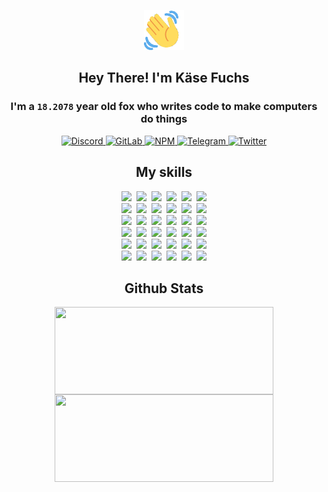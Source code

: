 <div><p align=center><img src=./resources/images/wave.gif width=64px height=64px></p><h2 align=center>Hey There! I'm Käse Fuchs</h2><h3 align=center>I'm a <code>18.2078</code> year old fox who writes code to make computers do things</h3><p align=center><a href=https://discord.com/users/507526681125322772><img alt=Discord src="https://img.shields.io/badge/Discord-5865F2?logo=discord&logoColor=white&style=flat-square#eb094d272357e3b7ac9dc6b65b2ed331"> </a><a href=https://gitlab.com/kasefuchs><img alt=GitLab src="https://img.shields.io/badge/GitLab-330F63?logo=gitlab&logoColor=white&style=flat-square#eb094d272357e3b7ac9dc6b65b2ed331"> </a><a href=https://npmjs.com/~kasefuchs><img alt=NPM src="https://img.shields.io/badge/NPM-CB3837?logo=npm&logoColor=white&style=flat-square#eb094d272357e3b7ac9dc6b65b2ed331"> </a><a href=https://t.me/kasefuchs><img alt=Telegram src="https://img.shields.io/badge/Telegram-2CA5E0?logo=telegram&logoColor=white&style=flat-square#eb094d272357e3b7ac9dc6b65b2ed331"> </a><a href=https://twitter.com/kasefuchs><img alt=Twitter src="https://img.shields.io/badge/Twitter-1DA1F2?logo=twitter&logoColor=white&style=flat-square#eb094d272357e3b7ac9dc6b65b2ed331"></a></p><h2 align=center>My skills</h2><p align=center><a href=https://aws.amazon.com/ ><picture><source srcset="https://skillicons.dev/icons?i=aws&theme=dark#eb094d272357e3b7ac9dc6b65b2ed331" media="(prefers-color-scheme: dark)"><source srcset="https://skillicons.dev/icons?i=aws&theme=light#eb094d272357e3b7ac9dc6b65b2ed331" media="(prefers-color-scheme: light), (prefers-color-scheme: no-preference)"><img src="https://skillicons.dev/icons?i=aws&theme=light#eb094d272357e3b7ac9dc6b65b2ed331"></picture></a>&nbsp;&nbsp;<a href=https://en.wikipedia.org/wiki/Bash_(Unix_shell)><picture><source srcset="https://skillicons.dev/icons?i=bash&theme=dark#eb094d272357e3b7ac9dc6b65b2ed331" media="(prefers-color-scheme: dark)"><source srcset="https://skillicons.dev/icons?i=bash&theme=light#eb094d272357e3b7ac9dc6b65b2ed331" media="(prefers-color-scheme: light), (prefers-color-scheme: no-preference)"><img src="https://skillicons.dev/icons?i=bash&theme=light#eb094d272357e3b7ac9dc6b65b2ed331"></picture></a>&nbsp;&nbsp;<a href=https://discord.com/developers/docs><picture><source srcset="https://skillicons.dev/icons?i=bots&theme=dark#eb094d272357e3b7ac9dc6b65b2ed331" media="(prefers-color-scheme: dark)"><source srcset="https://skillicons.dev/icons?i=bots&theme=light#eb094d272357e3b7ac9dc6b65b2ed331" media="(prefers-color-scheme: light), (prefers-color-scheme: no-preference)"><img src="https://skillicons.dev/icons?i=bots&theme=light#eb094d272357e3b7ac9dc6b65b2ed331"></picture></a>&nbsp;&nbsp;<a href=https://www.cloudflare.com/ ><picture><source srcset="https://skillicons.dev/icons?i=cloudflare&theme=dark#eb094d272357e3b7ac9dc6b65b2ed331" media="(prefers-color-scheme: dark)"><source srcset="https://skillicons.dev/icons?i=cloudflare&theme=light#eb094d272357e3b7ac9dc6b65b2ed331" media="(prefers-color-scheme: light), (prefers-color-scheme: no-preference)"><img src="https://skillicons.dev/icons?i=cloudflare&theme=light#eb094d272357e3b7ac9dc6b65b2ed331"></picture></a>&nbsp;&nbsp;<a href=https://en.wikipedia.org/wiki/CSS><picture><source srcset="https://skillicons.dev/icons?i=css&theme=dark#eb094d272357e3b7ac9dc6b65b2ed331" media="(prefers-color-scheme: dark)"><source srcset="https://skillicons.dev/icons?i=css&theme=light#eb094d272357e3b7ac9dc6b65b2ed331" media="(prefers-color-scheme: light), (prefers-color-scheme: no-preference)"><img src="https://skillicons.dev/icons?i=css&theme=light#eb094d272357e3b7ac9dc6b65b2ed331"></picture></a>&nbsp;&nbsp;<a href=https://www.docker.com/ ><picture><source srcset="https://skillicons.dev/icons?i=docker&theme=dark#eb094d272357e3b7ac9dc6b65b2ed331" media="(prefers-color-scheme: dark)"><source srcset="https://skillicons.dev/icons?i=docker&theme=light#eb094d272357e3b7ac9dc6b65b2ed331" media="(prefers-color-scheme: light), (prefers-color-scheme: no-preference)"><img src="https://skillicons.dev/icons?i=docker&theme=light#eb094d272357e3b7ac9dc6b65b2ed331"></picture></a><br><a href=https://www.electronjs.org/ ><picture><source srcset="https://skillicons.dev/icons?i=electron&theme=dark#eb094d272357e3b7ac9dc6b65b2ed331" media="(prefers-color-scheme: dark)"><source srcset="https://skillicons.dev/icons?i=electron&theme=light#eb094d272357e3b7ac9dc6b65b2ed331" media="(prefers-color-scheme: light), (prefers-color-scheme: no-preference)"><img src="https://skillicons.dev/icons?i=electron&theme=light#eb094d272357e3b7ac9dc6b65b2ed331"></picture></a>&nbsp;&nbsp;<a href=https://expressjs.com/ ><picture><source srcset="https://skillicons.dev/icons?i=express&theme=dark#eb094d272357e3b7ac9dc6b65b2ed331" media="(prefers-color-scheme: dark)"><source srcset="https://skillicons.dev/icons?i=express&theme=light#eb094d272357e3b7ac9dc6b65b2ed331" media="(prefers-color-scheme: light), (prefers-color-scheme: no-preference)"><img src="https://skillicons.dev/icons?i=express&theme=light#eb094d272357e3b7ac9dc6b65b2ed331"></picture></a>&nbsp;&nbsp;<a href=https://www.figma.com/ ><picture><source srcset="https://skillicons.dev/icons?i=figma&theme=dark#eb094d272357e3b7ac9dc6b65b2ed331" media="(prefers-color-scheme: dark)"><source srcset="https://skillicons.dev/icons?i=figma&theme=light#eb094d272357e3b7ac9dc6b65b2ed331" media="(prefers-color-scheme: light), (prefers-color-scheme: no-preference)"><img src="https://skillicons.dev/icons?i=figma&theme=light#eb094d272357e3b7ac9dc6b65b2ed331"></picture></a>&nbsp;&nbsp;<a href=https://firebase.google.com/ ><picture><source srcset="https://skillicons.dev/icons?i=firebase&theme=dark#eb094d272357e3b7ac9dc6b65b2ed331" media="(prefers-color-scheme: dark)"><source srcset="https://skillicons.dev/icons?i=firebase&theme=light#eb094d272357e3b7ac9dc6b65b2ed331" media="(prefers-color-scheme: light), (prefers-color-scheme: no-preference)"><img src="https://skillicons.dev/icons?i=firebase&theme=light#eb094d272357e3b7ac9dc6b65b2ed331"></picture></a>&nbsp;&nbsp;<a href=https://flask.palletsprojects.com/ ><picture><source srcset="https://skillicons.dev/icons?i=flask&theme=dark#eb094d272357e3b7ac9dc6b65b2ed331" media="(prefers-color-scheme: dark)"><source srcset="https://skillicons.dev/icons?i=flask&theme=light#eb094d272357e3b7ac9dc6b65b2ed331" media="(prefers-color-scheme: light), (prefers-color-scheme: no-preference)"><img src="https://skillicons.dev/icons?i=flask&theme=light#eb094d272357e3b7ac9dc6b65b2ed331"></picture></a>&nbsp;&nbsp;<a href=https://cloud.google.com/ ><picture><source srcset="https://skillicons.dev/icons?i=gcp&theme=dark#eb094d272357e3b7ac9dc6b65b2ed331" media="(prefers-color-scheme: dark)"><source srcset="https://skillicons.dev/icons?i=gcp&theme=light#eb094d272357e3b7ac9dc6b65b2ed331" media="(prefers-color-scheme: light), (prefers-color-scheme: no-preference)"><img src="https://skillicons.dev/icons?i=gcp&theme=light#eb094d272357e3b7ac9dc6b65b2ed331"></picture></a><br><a href=https://git-scm.com/ ><picture><source srcset="https://skillicons.dev/icons?i=git&theme=dark#eb094d272357e3b7ac9dc6b65b2ed331" media="(prefers-color-scheme: dark)"><source srcset="https://skillicons.dev/icons?i=git&theme=light#eb094d272357e3b7ac9dc6b65b2ed331" media="(prefers-color-scheme: light), (prefers-color-scheme: no-preference)"><img src="https://skillicons.dev/icons?i=git&theme=light#eb094d272357e3b7ac9dc6b65b2ed331"></picture></a>&nbsp;&nbsp;<a href=https://github.com/ ><picture><source srcset="https://skillicons.dev/icons?i=github&theme=dark#eb094d272357e3b7ac9dc6b65b2ed331" media="(prefers-color-scheme: dark)"><source srcset="https://skillicons.dev/icons?i=github&theme=light#eb094d272357e3b7ac9dc6b65b2ed331" media="(prefers-color-scheme: light), (prefers-color-scheme: no-preference)"><img src="https://skillicons.dev/icons?i=github&theme=light#eb094d272357e3b7ac9dc6b65b2ed331"></picture></a>&nbsp;&nbsp;<a href=https://gitlab.com/ ><picture><source srcset="https://skillicons.dev/icons?i=gitlab&theme=dark#eb094d272357e3b7ac9dc6b65b2ed331" media="(prefers-color-scheme: dark)"><source srcset="https://skillicons.dev/icons?i=gitlab&theme=light#eb094d272357e3b7ac9dc6b65b2ed331" media="(prefers-color-scheme: light), (prefers-color-scheme: no-preference)"><img src="https://skillicons.dev/icons?i=gitlab&theme=light#eb094d272357e3b7ac9dc6b65b2ed331"></picture></a>&nbsp;&nbsp;<a href=https://www.heroku.com/ ><picture><source srcset="https://skillicons.dev/icons?i=heroku&theme=dark#eb094d272357e3b7ac9dc6b65b2ed331" media="(prefers-color-scheme: dark)"><source srcset="https://skillicons.dev/icons?i=heroku&theme=light#eb094d272357e3b7ac9dc6b65b2ed331" media="(prefers-color-scheme: light), (prefers-color-scheme: no-preference)"><img src="https://skillicons.dev/icons?i=heroku&theme=light#eb094d272357e3b7ac9dc6b65b2ed331"></picture></a>&nbsp;&nbsp;<a href=https://en.wikipedia.org/wiki/HTML><picture><source srcset="https://skillicons.dev/icons?i=html&theme=dark#eb094d272357e3b7ac9dc6b65b2ed331" media="(prefers-color-scheme: dark)"><source srcset="https://skillicons.dev/icons?i=html&theme=light#eb094d272357e3b7ac9dc6b65b2ed331" media="(prefers-color-scheme: light), (prefers-color-scheme: no-preference)"><img src="https://skillicons.dev/icons?i=html&theme=light#eb094d272357e3b7ac9dc6b65b2ed331"></picture></a>&nbsp;&nbsp;<a href=https://en.wikipedia.org/wiki/JavaScript><picture><source srcset="https://skillicons.dev/icons?i=js&theme=dark#eb094d272357e3b7ac9dc6b65b2ed331" media="(prefers-color-scheme: dark)"><source srcset="https://skillicons.dev/icons?i=js&theme=light#eb094d272357e3b7ac9dc6b65b2ed331" media="(prefers-color-scheme: light), (prefers-color-scheme: no-preference)"><img src="https://skillicons.dev/icons?i=js&theme=light#eb094d272357e3b7ac9dc6b65b2ed331"></picture></a><br><a href=https://en.wikipedia.org/wiki/Linux><picture><source srcset="https://skillicons.dev/icons?i=linux&theme=dark#eb094d272357e3b7ac9dc6b65b2ed331" media="(prefers-color-scheme: dark)"><source srcset="https://skillicons.dev/icons?i=linux&theme=light#eb094d272357e3b7ac9dc6b65b2ed331" media="(prefers-color-scheme: light), (prefers-color-scheme: no-preference)"><img src="https://skillicons.dev/icons?i=linux&theme=light#eb094d272357e3b7ac9dc6b65b2ed331"></picture></a>&nbsp;&nbsp;<a href=https://mui.com/ ><picture><source srcset="https://skillicons.dev/icons?i=materialui&theme=dark#eb094d272357e3b7ac9dc6b65b2ed331" media="(prefers-color-scheme: dark)"><source srcset="https://skillicons.dev/icons?i=materialui&theme=light#eb094d272357e3b7ac9dc6b65b2ed331" media="(prefers-color-scheme: light), (prefers-color-scheme: no-preference)"><img src="https://skillicons.dev/icons?i=materialui&theme=light#eb094d272357e3b7ac9dc6b65b2ed331"></picture></a>&nbsp;&nbsp;<a href=https://en.wikipedia.org/wiki/Markdown><picture><source srcset="https://skillicons.dev/icons?i=md&theme=dark#eb094d272357e3b7ac9dc6b65b2ed331" media="(prefers-color-scheme: dark)"><source srcset="https://skillicons.dev/icons?i=md&theme=light#eb094d272357e3b7ac9dc6b65b2ed331" media="(prefers-color-scheme: light), (prefers-color-scheme: no-preference)"><img src="https://skillicons.dev/icons?i=md&theme=light#eb094d272357e3b7ac9dc6b65b2ed331"></picture></a>&nbsp;&nbsp;<a href=https://www.mongodb.com/ ><picture><source srcset="https://skillicons.dev/icons?i=mongodb&theme=dark#eb094d272357e3b7ac9dc6b65b2ed331" media="(prefers-color-scheme: dark)"><source srcset="https://skillicons.dev/icons?i=mongodb&theme=light#eb094d272357e3b7ac9dc6b65b2ed331" media="(prefers-color-scheme: light), (prefers-color-scheme: no-preference)"><img src="https://skillicons.dev/icons?i=mongodb&theme=light#eb094d272357e3b7ac9dc6b65b2ed331"></picture></a>&nbsp;&nbsp;<a href=https://www.mysql.com/ ><picture><source srcset="https://skillicons.dev/icons?i=mysql&theme=dark#eb094d272357e3b7ac9dc6b65b2ed331" media="(prefers-color-scheme: dark)"><source srcset="https://skillicons.dev/icons?i=mysql&theme=light#eb094d272357e3b7ac9dc6b65b2ed331" media="(prefers-color-scheme: light), (prefers-color-scheme: no-preference)"><img src="https://skillicons.dev/icons?i=mysql&theme=light#eb094d272357e3b7ac9dc6b65b2ed331"></picture></a>&nbsp;&nbsp;<a href=https://nextjs.org/ ><picture><source srcset="https://skillicons.dev/icons?i=nextjs&theme=dark#eb094d272357e3b7ac9dc6b65b2ed331" media="(prefers-color-scheme: dark)"><source srcset="https://skillicons.dev/icons?i=nextjs&theme=light#eb094d272357e3b7ac9dc6b65b2ed331" media="(prefers-color-scheme: light), (prefers-color-scheme: no-preference)"><img src="https://skillicons.dev/icons?i=nextjs&theme=light#eb094d272357e3b7ac9dc6b65b2ed331"></picture></a><br><a href=https://nodejs.org/en/ ><picture><source srcset="https://skillicons.dev/icons?i=nodejs&theme=dark#eb094d272357e3b7ac9dc6b65b2ed331" media="(prefers-color-scheme: dark)"><source srcset="https://skillicons.dev/icons?i=nodejs&theme=light#eb094d272357e3b7ac9dc6b65b2ed331" media="(prefers-color-scheme: light), (prefers-color-scheme: no-preference)"><img src="https://skillicons.dev/icons?i=nodejs&theme=light#eb094d272357e3b7ac9dc6b65b2ed331"></picture></a>&nbsp;&nbsp;<a href=https://www.postgresql.org/ ><picture><source srcset="https://skillicons.dev/icons?i=postgres&theme=dark#eb094d272357e3b7ac9dc6b65b2ed331" media="(prefers-color-scheme: dark)"><source srcset="https://skillicons.dev/icons?i=postgres&theme=light#eb094d272357e3b7ac9dc6b65b2ed331" media="(prefers-color-scheme: light), (prefers-color-scheme: no-preference)"><img src="https://skillicons.dev/icons?i=postgres&theme=light#eb094d272357e3b7ac9dc6b65b2ed331"></picture></a>&nbsp;&nbsp;<a href=https://learn.microsoft.com/en-us/powershell/ ><picture><source srcset="https://skillicons.dev/icons?i=powershell&theme=dark#eb094d272357e3b7ac9dc6b65b2ed331" media="(prefers-color-scheme: dark)"><source srcset="https://skillicons.dev/icons?i=powershell&theme=light#eb094d272357e3b7ac9dc6b65b2ed331" media="(prefers-color-scheme: light), (prefers-color-scheme: no-preference)"><img src="https://skillicons.dev/icons?i=powershell&theme=light#eb094d272357e3b7ac9dc6b65b2ed331"></picture></a>&nbsp;&nbsp;<a href=https://www.python.org/ ><picture><source srcset="https://skillicons.dev/icons?i=py&theme=dark#eb094d272357e3b7ac9dc6b65b2ed331" media="(prefers-color-scheme: dark)"><source srcset="https://skillicons.dev/icons?i=py&theme=light#eb094d272357e3b7ac9dc6b65b2ed331" media="(prefers-color-scheme: light), (prefers-color-scheme: no-preference)"><img src="https://skillicons.dev/icons?i=py&theme=light#eb094d272357e3b7ac9dc6b65b2ed331"></picture></a>&nbsp;&nbsp;<a href=https://www.raspberrypi.org/ ><picture><source srcset="https://skillicons.dev/icons?i=raspberrypi&theme=dark#eb094d272357e3b7ac9dc6b65b2ed331" media="(prefers-color-scheme: dark)"><source srcset="https://skillicons.dev/icons?i=raspberrypi&theme=light#eb094d272357e3b7ac9dc6b65b2ed331" media="(prefers-color-scheme: light), (prefers-color-scheme: no-preference)"><img src="https://skillicons.dev/icons?i=raspberrypi&theme=light#eb094d272357e3b7ac9dc6b65b2ed331"></picture></a>&nbsp;&nbsp;<a href=https://reactjs.org/ ><picture><source srcset="https://skillicons.dev/icons?i=react&theme=dark#eb094d272357e3b7ac9dc6b65b2ed331" media="(prefers-color-scheme: dark)"><source srcset="https://skillicons.dev/icons?i=react&theme=light#eb094d272357e3b7ac9dc6b65b2ed331" media="(prefers-color-scheme: light), (prefers-color-scheme: no-preference)"><img src="https://skillicons.dev/icons?i=react&theme=light#eb094d272357e3b7ac9dc6b65b2ed331"></picture></a><br><a href=https://redux.js.org/ ><picture><source srcset="https://skillicons.dev/icons?i=redux&theme=dark#eb094d272357e3b7ac9dc6b65b2ed331" media="(prefers-color-scheme: dark)"><source srcset="https://skillicons.dev/icons?i=redux&theme=light#eb094d272357e3b7ac9dc6b65b2ed331" media="(prefers-color-scheme: light), (prefers-color-scheme: no-preference)"><img src="https://skillicons.dev/icons?i=redux&theme=light#eb094d272357e3b7ac9dc6b65b2ed331"></picture></a>&nbsp;&nbsp;<a href=https://en.wikipedia.org/wiki/Regular_expression><picture><source srcset="https://skillicons.dev/icons?i=regex&theme=dark#eb094d272357e3b7ac9dc6b65b2ed331" media="(prefers-color-scheme: dark)"><source srcset="https://skillicons.dev/icons?i=regex&theme=light#eb094d272357e3b7ac9dc6b65b2ed331" media="(prefers-color-scheme: light), (prefers-color-scheme: no-preference)"><img src="https://skillicons.dev/icons?i=regex&theme=light#eb094d272357e3b7ac9dc6b65b2ed331"></picture></a>&nbsp;&nbsp;<a href=https://en.wikipedia.org/wiki/Sass_(stylesheet_language)><picture><source srcset="https://skillicons.dev/icons?i=sass&theme=dark#eb094d272357e3b7ac9dc6b65b2ed331" media="(prefers-color-scheme: dark)"><source srcset="https://skillicons.dev/icons?i=sass&theme=light#eb094d272357e3b7ac9dc6b65b2ed331" media="(prefers-color-scheme: light), (prefers-color-scheme: no-preference)"><img src="https://skillicons.dev/icons?i=sass&theme=light#eb094d272357e3b7ac9dc6b65b2ed331"></picture></a>&nbsp;&nbsp;<a href=https://www.typescriptlang.org/ ><picture><source srcset="https://skillicons.dev/icons?i=ts&theme=dark#eb094d272357e3b7ac9dc6b65b2ed331" media="(prefers-color-scheme: dark)"><source srcset="https://skillicons.dev/icons?i=ts&theme=light#eb094d272357e3b7ac9dc6b65b2ed331" media="(prefers-color-scheme: light), (prefers-color-scheme: no-preference)"><img src="https://skillicons.dev/icons?i=ts&theme=light#eb094d272357e3b7ac9dc6b65b2ed331"></picture></a>&nbsp;&nbsp;<a href=https://unity.com/ ><picture><source srcset="https://skillicons.dev/icons?i=unity&theme=dark#eb094d272357e3b7ac9dc6b65b2ed331" media="(prefers-color-scheme: dark)"><source srcset="https://skillicons.dev/icons?i=unity&theme=light#eb094d272357e3b7ac9dc6b65b2ed331" media="(prefers-color-scheme: light), (prefers-color-scheme: no-preference)"><img src="https://skillicons.dev/icons?i=unity&theme=light#eb094d272357e3b7ac9dc6b65b2ed331"></picture></a>&nbsp;&nbsp;<a href=https://workers.cloudflare.com/ ><picture><source srcset="https://skillicons.dev/icons?i=workers&theme=dark#eb094d272357e3b7ac9dc6b65b2ed331" media="(prefers-color-scheme: dark)"><source srcset="https://skillicons.dev/icons?i=workers&theme=light#eb094d272357e3b7ac9dc6b65b2ed331" media="(prefers-color-scheme: light), (prefers-color-scheme: no-preference)"><img src="https://skillicons.dev/icons?i=workers&theme=light#eb094d272357e3b7ac9dc6b65b2ed331"></picture></a><br></p><h2 align=center>Github Stats</h2><p align=center><picture><source srcset="https://github-readme-stats-kasefuchs.vercel.app/api/?count_private=true&hide_border=true&hide_rank=true&line_height=20&hide_title=true&username=Kasefuchs&theme=dark#eb094d272357e3b7ac9dc6b65b2ed331" media="(prefers-color-scheme: dark)"><source srcset="https://github-readme-stats-kasefuchs.vercel.app/api/?count_private=true&hide_border=true&hide_rank=true&line_height=20&hide_title=true&username=Kasefuchs&theme=light#eb094d272357e3b7ac9dc6b65b2ed331" media="(prefers-color-scheme: light), (prefers-color-scheme: no-preference)"><img align=middle width=350 height=140 src="https://github-readme-stats-kasefuchs.vercel.app/api/?count_private=true&hide_border=true&hide_rank=true&line_height=20&hide_title=true&username=Kasefuchs&theme=light#eb094d272357e3b7ac9dc6b65b2ed331"></picture><picture><source srcset="https://github-readme-stats-kasefuchs.vercel.app/api/top-langs/?count_private=true&hide_border=true&layout=compact&username=Kasefuchs&theme=dark#eb094d272357e3b7ac9dc6b65b2ed331" media="(prefers-color-scheme: dark)"><source srcset="https://github-readme-stats-kasefuchs.vercel.app/api/top-langs/?count_private=true&hide_border=true&layout=compact&username=Kasefuchs&theme=light#eb094d272357e3b7ac9dc6b65b2ed331" media="(prefers-color-scheme: light), (prefers-color-scheme: no-preference)"><img align=middle width=350 height=140 src="https://github-readme-stats-kasefuchs.vercel.app/api/top-langs/?count_private=true&hide_border=true&layout=compact&username=Kasefuchs&theme=light#eb094d272357e3b7ac9dc6b65b2ed331"></picture></p><img src="https://hit.yhype.me/github/profile?user_id=64592097#eb094d272357e3b7ac9dc6b65b2ed331" alt=""></div>